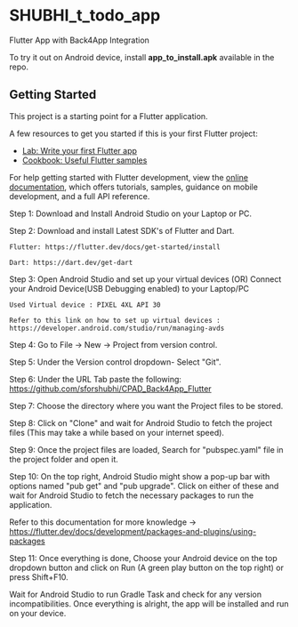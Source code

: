 # SHUBHI_t_todo_app

Flutter App with Back4App Integration

To try it out on Android device, install **app_to_install.apk** available in the repo.

## Getting Started

This project is a starting point for a Flutter application.

A few resources to get you started if this is your first Flutter project:

- [Lab: Write your first Flutter app](https://docs.flutter.dev/get-started/codelab)
- [Cookbook: Useful Flutter samples](https://docs.flutter.dev/cookbook)

For help getting started with Flutter development, view the
[online documentation](https://docs.flutter.dev/), which offers tutorials,
samples, guidance on mobile development, and a full API reference.


Step 1: Download and Install Android Studio on your Laptop or PC.

Step 2: Download and install Latest SDK's of Flutter and Dart.

    Flutter: https://flutter.dev/docs/get-started/install
    
    Dart: https://dart.dev/get-dart

Step 3: Open Android Studio and set up your virtual devices (OR) Connect your Android Device(USB Debugging enabled) to your Laptop/PC

    Used Virtual device : PIXEL 4XL API 30 
    
    Refer to this link on how to set up virtual devices : https://developer.android.com/studio/run/managing-avds

Step 4: Go to File -> New -> Project from version control.

Step 5: Under the Version control dropdown- Select "Git".

Step 6: Under the URL Tab paste the following: 
https://github.com/sforshubhi/CPAD_Back4App_Flutter

Step 7: Choose the directory where you want the Project files to be stored.

Step 8: Click on "Clone" and wait for Android Studio to fetch the project files (This may take a while based on your internet speed).

Step 9: Once the project files are loaded, Search for "pubspec.yaml" file in the project folder and open it.

Step 10: On the top right, Android Studio might show a pop-up bar with options named "pub get" and "pub upgrade". Click on either of these and wait for Android Studio to fetch the necessary packages to run the application.

Refer to this documentation for more knowledge -> https://flutter.dev/docs/development/packages-and-plugins/using-packages

Step 11: Once everything is done, Choose your Android device on the top dropdown button and click on Run (A green play button on the top right) or press Shift+F10.

Wait for Android Studio to run Gradle Task and check for any version incompatibilities. Once everything is alright, the app will be installed and run on your device.
